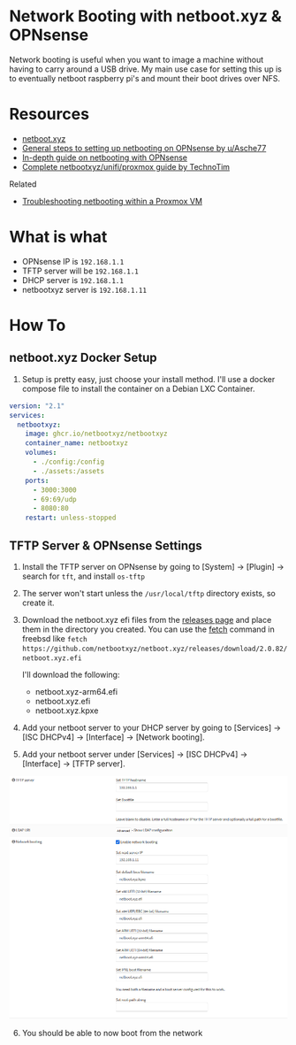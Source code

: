 # Network Booting with netboot.xyz & OPNsense

Network booting is useful when you want to image a machine without having to carry around a USB drive. My main use case for setting this up is to eventually netboot raspberry pi's and mount their boot drives over NFS. 

# Resources
- [netboot.xyz](https://netboot.xyz/)
- [General steps to setting up netbooting on OPNsense by u/Asche77](https://old.reddit.com/r/opnsense/comments/1bts98q/opnsensebare_metal_netbootxyzrunning_on_truenas/)
- [In-depth guide on netbooting with OPNsense](https://forum.opnsense.org/index.php?topic=25003.0)
- [Complete netbootxyz/unifi/proxmox guide by TechnoTim](https://technotim.live/posts/netbootxyz-tutorial/)

Related

- [Troubleshooting netbooting within a Proxmox VM](https://old.reddit.com/r/Proxmox/comments/qil7qy/unable_to_pxe_boot_uefibased_vms/)

# What is what

- OPNsense IP is `192.168.1.1`
- TFTP server will be `192.168.1.1`
- DHCP server is `192.168.1.1`
- netbootxyz server is `192.168.1.11`

# How To

## netboot.xyz Docker Setup

1. Setup is pretty easy, just choose your install method. I'll use a docker compose file to install the container on a Debian LXC Container.

```yaml
version: "2.1"
services:
  netbootxyz:
    image: ghcr.io/netbootxyz/netbootxyz
    container_name: netbootxyz
    volumes:
      - ./config:/config
      - ./assets:/assets
    ports:
      - 3000:3000
      - 69:69/udp
      - 8080:80
    restart: unless-stopped
```

## TFTP Server & OPNsense Settings

1. Install the TFTP server on OPNsense by going to [System] -> [Plugin] -> search for `tft`, and install `os-tftp`

2. The server won't start unless the `/usr/local/tftp` directory exists, so create it.

3. Download the netboot.xyz efi files from the [releases page](https://github.com/netbootxyz/netboot.xyz/releases) and place them in the directory you created. You can use the [fetch](https://man.freebsd.org/cgi/man.cgi?fetch(1)) command in freebsd like `fetch https://github.com/netbootxyz/netboot.xyz/releases/download/2.0.82/netboot.xyz.efi`

    I'll download the following:

    - netboot.xyz-arm64.efi
    - netboot.xyz.efi
    - netboot.xyz.kpxe

4. Add your netboot server to your DHCP server by going to [Services] -> [ISC DHCPv4] -> [Interface] -> [Network booting].

5. Add your netboot server under [Services] -> [ISC DHCPv4] -> [Interface] -> [TFTP server].

![opnsense dhcp server](../resources/opnsense-netbootxyz-settings.png)

6. You should be able to now boot from the network